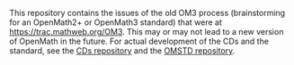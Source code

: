 This repository contains the issues of the old OM3 process (brainstorming for an OpenMath2+ or OpenMath3 standard) that were at https://trac.mathweb.org/OM3. This may or may not lead to a new version of OpenMath in the future. For actual development of the CDs and the standard, see the [CDs repository](OpenMath/CDs) and the [OMSTD repository](OpenMath/OMSTD).
